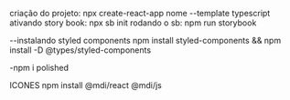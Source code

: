 criação do projeto: npx create-react-app nome --template typescript
ativando story book: npx sb init
rodando o sb: npm run storybook

--instalando styled components
npm install styled-components && npm install -D @types/styled-components

-npm i polished

ICONES
npm install @mdi/react @mdi/js